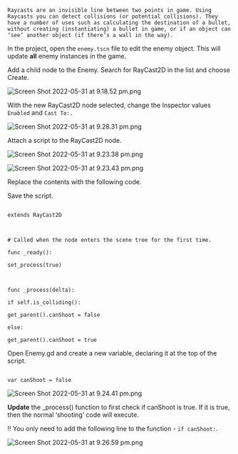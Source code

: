 

```
Raycasts are an invisible line between two points in game. Using Raycasts you can detect collisions (or potential collisions). They have a number of uses such as calculating the destination of a bullet, without creating (instantiating) a bullet in game, or if an object can ‘see’ another object (if there’s a wall in the way).
```
  

In the project, open the `enemy.tscn` file to edit the enemy object. This will update **all** enemy instances in the game.

  

Add a child node to the Enemy. Search for RayCast2D in the list and choose Create.

  

![Screen Shot 2022-05-31 at 9.18.52 pm.png](Notionimp/images/Screen_Shot_2022-05-31_at_9.18.52_pm.png)

  

With the new RayCast2D node selected, change the Inspector values `Enabled` and `Cast To:.`

  

![Screen Shot 2022-05-31 at 9.28.31 pm.png](Notionimp/images/Screen_Shot_2022-05-31_at_9.28.31_pm.png)

  

Attach a script to the RayCast2D node.

  

![Screen Shot 2022-05-31 at 9.23.38 pm.png](Notionimp/images/Screen_Shot_2022-05-31_at_9.23.38_pm.png)

  

![Screen Shot 2022-05-31 at 9.23.43 pm.png](Notionimp/images/Screen_Shot_2022-05-31_at_9.23.43_pm.png)

  

Replace the contents with the following code.

  

Save the script.

  

```arduino

extends RayCast2D

  

# Called when the node enters the scene tree for the first time.

func _ready():

set_process(true)

  

func _process(delta):

if self.is_colliding():

get_parent().canShoot = false

else:

get_parent().canShoot = true

```

  

Open Enemy.gd and create a new variable, declaring it at the top of the script.

  

```arduino

var canShoot = false

```

  

![Screen Shot 2022-05-31 at 9.24.41 pm.png](Notionimp/images/Screen_Shot_2022-05-31_at_9.24.41_pm.png)

  

**Update** the _process() function to first check if canShoot is true. If it is true, then the normal ‘shooting’ code will execute.

  

<aside>

‼️ You only need to add the following line to the function - `if canShoot:`.

  

</aside>

  

![Screen Shot 2022-05-31 at 9.26.59 pm.png](Notionimp/images/Screen_Shot_2022-05-31_at_9.26.59_pm.png)
